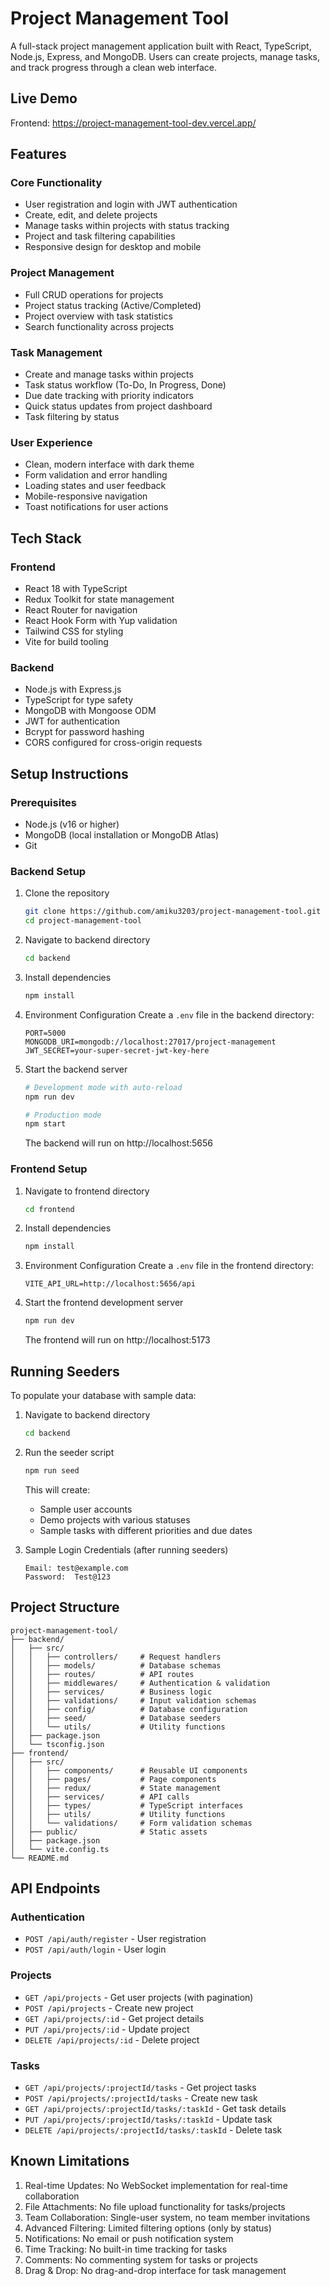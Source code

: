   # Project Management Tool

A full-stack project management application built with React, TypeScript, Node.js, Express, and MongoDB. Users can create projects, manage tasks, and track progress through a clean web interface.

## Live Demo

Frontend: https://project-management-tool-dev.vercel.app/

## Features

### Core Functionality
- User registration and login with JWT authentication
- Create, edit, and delete projects
- Manage tasks within projects with status tracking
- Project and task filtering capabilities
- Responsive design for desktop and mobile

### Project Management
- Full CRUD operations for projects
- Project status tracking (Active/Completed)
- Project overview with task statistics
- Search functionality across projects

### Task Management
- Create and manage tasks within projects
- Task status workflow (To-Do, In Progress, Done)
- Due date tracking with priority indicators
- Quick status updates from project dashboard
- Task filtering by status

### User Experience
- Clean, modern interface with dark theme
- Form validation and error handling
- Loading states and user feedback
- Mobile-responsive navigation
- Toast notifications for user actions

## Tech Stack

### Frontend
- React 18 with TypeScript
- Redux Toolkit for state management
- React Router for navigation
- React Hook Form with Yup validation
- Tailwind CSS for styling
- Vite for build tooling

### Backend
- Node.js with Express.js
- TypeScript for type safety
- MongoDB with Mongoose ODM
- JWT for authentication
- Bcrypt for password hashing
- CORS configured for cross-origin requests

## Setup Instructions

### Prerequisites
- Node.js (v16 or higher)
- MongoDB (local installation or MongoDB Atlas)
- Git

### Backend Setup

1. Clone the repository
   ```bash
   git clone https://github.com/amiku3203/project-management-tool.git
   cd project-management-tool
   ```

2. Navigate to backend directory
   ```bash
   cd backend
   ```

3. Install dependencies
   ```bash
   npm install
   ```

4. Environment Configuration
   Create a `.env` file in the backend directory:
   ```env
   PORT=5000
   MONGODB_URI=mongodb://localhost:27017/project-management
   JWT_SECRET=your-super-secret-jwt-key-here
   
   ```

5. Start the backend server
   ```bash
   # Development mode with auto-reload
   npm run dev
   
   # Production mode
   npm start
   ```

   The backend will run on http://localhost:5656

### Frontend Setup

1. Navigate to frontend directory
   ```bash
   cd frontend
   ```

2. Install dependencies
   ```bash
   npm install
   ```

3. Environment Configuration
   Create a `.env` file in the frontend directory:
   ```env
   VITE_API_URL=http://localhost:5656/api
   ```

4. Start the frontend development server
   ```bash
   npm run dev
   ```

   The frontend will run on http://localhost:5173

## Running Seeders

To populate your database with sample data:

1. Navigate to backend directory
   ```bash
   cd backend
   ```

2. Run the seeder script
   ```bash
   npm run seed
   ```

   This will create:
   - Sample user accounts
   - Demo projects with various statuses
   - Sample tasks with different priorities and due dates

3. Sample Login Credentials (after running seeders)
   ```
   Email: test@example.com
   Password:  Test@123
   ```

 

## Project Structure

```
project-management-tool/
├── backend/
│   ├── src/
│   │   ├── controllers/     # Request handlers
│   │   ├── models/          # Database schemas
│   │   ├── routes/          # API routes
│   │   ├── middlewares/     # Authentication & validation
│   │   ├── services/        # Business logic
│   │   ├── validations/     # Input validation schemas
│   │   ├── config/          # Database configuration
│   │   ├── seed/            # Database seeders
│   │   └── utils/           # Utility functions
│   ├── package.json
│   └── tsconfig.json
├── frontend/
│   ├── src/
│   │   ├── components/      # Reusable UI components
│   │   ├── pages/           # Page components
│   │   ├── redux/           # State management
│   │   ├── services/        # API calls
│   │   ├── types/           # TypeScript interfaces
│   │   ├── utils/           # Utility functions
│   │   └── validations/     # Form validation schemas
│   ├── public/              # Static assets
│   ├── package.json
│   └── vite.config.ts
└── README.md
```

## API Endpoints

### Authentication
- `POST /api/auth/register` - User registration
- `POST /api/auth/login` - User login

### Projects
- `GET /api/projects` - Get user projects (with pagination)
- `POST /api/projects` - Create new project
- `GET /api/projects/:id` - Get project details
- `PUT /api/projects/:id` - Update project
- `DELETE /api/projects/:id` - Delete project

### Tasks
- `GET /api/projects/:projectId/tasks` - Get project tasks
- `POST /api/projects/:projectId/tasks` - Create new task
- `GET /api/projects/:projectId/tasks/:taskId` - Get task details
- `PUT /api/projects/:projectId/tasks/:taskId` - Update task
- `DELETE /api/projects/:projectId/tasks/:taskId` - Delete task

## Known Limitations

1. Real-time Updates: No WebSocket implementation for real-time collaboration
2. File Attachments: No file upload functionality for tasks/projects
3. Team Collaboration: Single-user system, no team member invitations
4. Advanced Filtering: Limited filtering options (only by status)
5. Notifications: No email or push notification system
6. Time Tracking: No built-in time tracking for tasks
7. Comments: No commenting system for tasks or projects
8. Drag & Drop: No drag-and-drop interface for task management

 